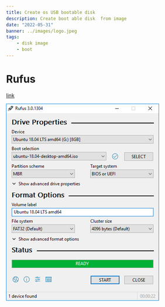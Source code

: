 ```yaml
---
title: Create os USB bootable disk
description: Create boot able disk  from image
date: "2022-05-31"
banner: ../images/logo.jpeg
tags:
    - disk image
    - boot
---
```


# Rufus
[link](https://rufus.ie/en/#)

![](images/2022-05-31-10-14-07.png)